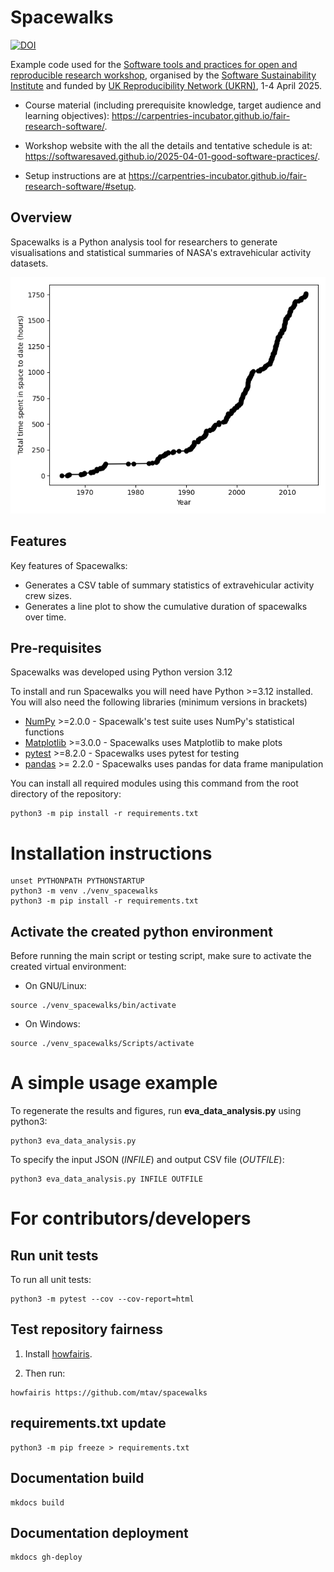 # Spacewalks

[![DOI](https://sandbox.zenodo.org/badge/959124626.svg)](https://handle.stage.datacite.org/10.5072/zenodo.194393)

Example code used for the [Software tools and practices for open and reproducible research
workshop](https://carpentries-incubator.github.io/fair-research-software/), organised by the [Software Sustainability Institute](https://www.software.ac.uk/) and funded by [UK Reproducibility Network (UKRN)](https://www.ukrn.org/), 1-4 April 2025.

* Course material (including prerequisite knowledge,  target audience and learning objectives): https://carpentries-incubator.github.io/fair-research-software/.

* Workshop website with the all the details and tentative schedule is at: https://softwaresaved.github.io/2025-04-01-good-software-practices/.

* Setup instructions are at https://carpentries-incubator.github.io/fair-research-software/#setup.

## Overview
Spacewalks is a Python analysis tool for researchers to generate visualisations and statistical summaries of NASA's extravehicular activity datasets.

![Cumulative EVA graph](results/cumulative_eva_graph.png)

## Features
Key features of Spacewalks:

- Generates a CSV table of summary statistics of extravehicular activity crew sizes.
- Generates a line plot to show the cumulative duration of spacewalks over time.

## Pre-requisites

Spacewalks was developed using Python version 3.12

To install and run Spacewalks you will need have Python >=3.12
installed. You will also need the following libraries (minimum versions in brackets)

- [NumPy](https://www.numpy.org/) >=2.0.0 - Spacewalk's test suite uses NumPy's statistical functions
- [Matplotlib](https://matplotlib.org/stable/index.html) >=3.0.0  - Spacewalks uses Matplotlib to make plots
- [pytest](https://docs.pytest.org/en/8.2.x/#) >=8.2.0  - Spacewalks uses pytest for testing
- [pandas](https://pandas.pydata.org/) >= 2.2.0 - Spacewalks uses pandas for data frame manipulation

You can install all required modules using this command from the root directory of the repository:
```
python3 -m pip install -r requirements.txt
```

# Installation instructions
```
unset PYTHONPATH PYTHONSTARTUP
python3 -m venv ./venv_spacewalks
python3 -m pip install -r requirements.txt
```

## Activate the created python environment
Before running the main script or testing script, make sure to activate the created virtual environment:
* On GNU/Linux:
```
source ./venv_spacewalks/bin/activate
```
* On Windows:
```
source ./venv_spacewalks/Scripts/activate
```

# A simple usage example

To regenerate the results and figures, run **eva_data_analysis.py** using python3:
```
python3 eva_data_analysis.py
```

To specify the input JSON (*INFILE*) and output CSV file (*OUTFILE*):
```
python3 eva_data_analysis.py INFILE OUTFILE
```

# For contributors/developers
## Run unit tests
To run all unit tests:
```
python3 -m pytest --cov --cov-report=html
```
## Test repository fairness
1. Install [howfairis](https://github.com/fair-software/howfairis).

1. Then run:
```
howfairis https://github.com/mtav/spacewalks
```

## requirements.txt update
```
python3 -m pip freeze > requirements.txt
```

## Documentation build
```
mkdocs build
```

## Documentation deployment
```
mkdocs gh-deploy
```
